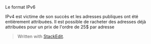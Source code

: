 
Le format IPv6

IPv4 est victime de son succès et les adresses publiques ont été entièrement attribuées. Il est possible de racheter des adresses déjà attribuées pour un prix de l'ordre de 25$ par adresse 


> Written with [StackEdit](https://stackedit.io/).
<!--stackedit_data:
eyJoaXN0b3J5IjpbMTYwODExMDM2MF19
-->
